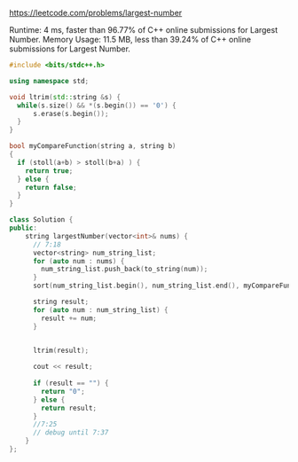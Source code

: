 https://leetcode.com/problems/largest-number



Runtime: 4 ms, faster than 96.77% of C++ online submissions for Largest Number.
Memory Usage: 11.5 MB, less than 39.24% of C++ online submissions for Largest Number.




```cpp
#include <bits/stdc++.h>

using namespace std;

void ltrim(std::string &s) {
  while(s.size() && *(s.begin()) == '0') {
      s.erase(s.begin());
  }
}

bool myCompareFunction(string a, string b)
{
  if (stoll(a+b) > stoll(b+a) ) {
    return true;
  } else {
    return false;
  }
}

class Solution {
public:
    string largestNumber(vector<int>& nums) {
      // 7:18
      vector<string> num_string_list;
      for (auto num : nums) {
        num_string_list.push_back(to_string(num));
      }
      sort(num_string_list.begin(), num_string_list.end(), myCompareFunction);

      string result;
      for (auto num : num_string_list) {
        result += num;
      }
        

      ltrim(result);

      cout << result;
        
      if (result == "") {
        return "0";
      } else {
        return result;
      }
      //7:25
      // debug until 7:37
    }
};
```